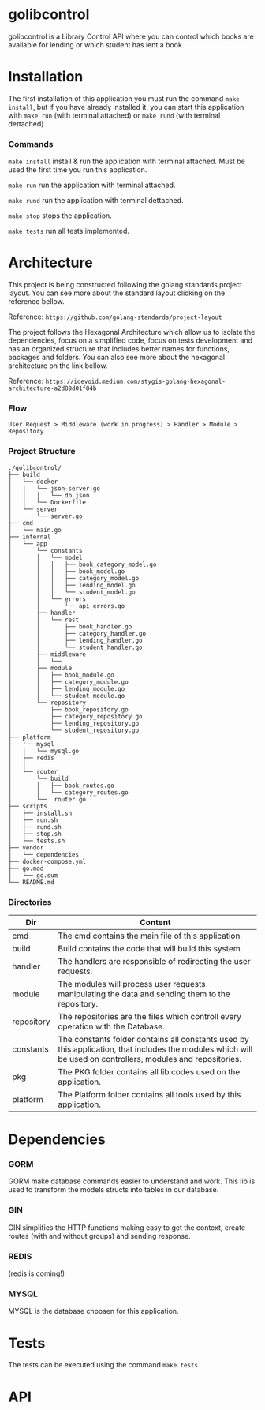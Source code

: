 # golibcontrol
golibcontrol is a Library Control API where you can control which books are available for lending or which student has lent a book.

# Installation
The first installation of this application you must run the command `make install`, but if you have already installed it, you can start this application with `make run` (with terminal attached) or `make rund` (with terminal dettached)

### Commands
`make install` install & run the application with terminal attached. Must be used the first time you run this application.

`make run` run the application with terminal attached.

`make rund` run the application with terminal dettached.

`make stop` stops the application.

`make tests` run all tests implemented.

# Architecture
This project is being constructed following the golang standards project layout. You can see more about the standard layout clicking on the reference bellow.

Reference: `https://github.com/golang-standards/project-layout`

The project follows the Hexagonal Architecture which allow us to isolate the dependencies, focus on a simplified code, focus on tests development and has an organized structure that includes better names for functions, packages and folders. You can also see more about the hexagonal architecture on the link bellow.

Reference: `https://idevoid.medium.com/stygis-golang-hexagonal-architecture-a2d89d01f84b` 


### Flow
 
`User Request > Middleware (work in progress) > Handler > Module > Repository`

### Project Structure
```
./golibcontrol/
├── build
│   └── docker    
│   │   └── json-server.go
│   │   │   └── db.json
│   │   └── Dockerfile
│   └── server    
│       └── server.go
├── cmd
│   └── main.go
├── internal
│   └── app
│       └── constants
│       │   └── model
│       │   │   ├── book_category_model.go
│       │   │   ├── book_model.go
│       │   │   ├── category_model.go
│       │   │   ├── lending_model.go
│       │   │   └── student_model.go
│       │   └── errors
│       │       └── api_errors.go
│       ├── handler
│       │   └── rest
│       │       ├── book_handler.go
│       │       ├── category_handler.go
│       │       ├── lending_handler.go
│       │       └── student_handler.go
│       ├── middleware
│       │   └── 
│       ├── module
│       │   ├── book_module.go
│       │   ├── category_module.go
│       │   ├── lending_module.go
│       │   └── student_module.go
│       └── repository
│           ├── book_repository.go
│           ├── category_repository.go
│           ├── lending_repository.go
│           └── student_repository.go
├── platform
│   └── mysql
│   │   └── mysql.go    
│   ├── redis
│   │
│   └── router
│       └── build
│       │   ├── book_routes.go               
│       │   └── category_routes.go
│       └──  router.go
├── scripts
│   ├── install.sh
│   ├── run.sh
│   ├── rund.sh
│   ├── stop.sh
│   └── tests.sh
├── vendor
│   └── dependencies
├── docker-compose.yml
├── go.mod
│   └── go.sum
└── README.md
```

### Directories

| Dir |Content|
| --- | --- |
| cmd | The cmd contains the main file of this application. |
| build | Build contains the code that will build this system  |
| handler | The handlers are responsible of redirecting the user requests. |
| module | The modules will process user requests manipulating the data and sending them to the repository. |
| repository | The repositories are the files which controll every operation with the Database. |
| constants | The constants folder contains all constants used by this application, that includes the modules which will be used on controllers, modules and repositories.  |
| pkg | The PKG folder contains all lib codes used on the application. |
| platform | The Platform folder contains all tools used by this application. |

# Dependencies
### GORM
GORM make database commands easier to understand and work. This lib is used to transform the models structs into tables in our database.

### GIN
GIN simplifies the HTTP functions making easy to get the context, create routes (with and without groups) and sending response. 

### REDIS
(redis is coming!)

### MYSQL
MYSQL is the database choosen for this application.

# Tests
The tests can be executed using the command `make tests`

# API
